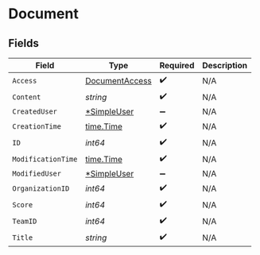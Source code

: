 # Document


## Fields

| Field                                                   | Type                                                    | Required                                                | Description                                             |
| ------------------------------------------------------- | ------------------------------------------------------- | ------------------------------------------------------- | ------------------------------------------------------- |
| `Access`                                                | [DocumentAccess](../../models/shared/documentaccess.md) | :heavy_check_mark:                                      | N/A                                                     |
| `Content`                                               | *string*                                                | :heavy_check_mark:                                      | N/A                                                     |
| `CreatedUser`                                           | [*SimpleUser](../../models/shared/simpleuser.md)        | :heavy_minus_sign:                                      | N/A                                                     |
| `CreationTime`                                          | [time.Time](https://pkg.go.dev/time#Time)               | :heavy_check_mark:                                      | N/A                                                     |
| `ID`                                                    | *int64*                                                 | :heavy_check_mark:                                      | N/A                                                     |
| `ModificationTime`                                      | [time.Time](https://pkg.go.dev/time#Time)               | :heavy_check_mark:                                      | N/A                                                     |
| `ModifiedUser`                                          | [*SimpleUser](../../models/shared/simpleuser.md)        | :heavy_minus_sign:                                      | N/A                                                     |
| `OrganizationID`                                        | *int64*                                                 | :heavy_check_mark:                                      | N/A                                                     |
| `Score`                                                 | *int64*                                                 | :heavy_check_mark:                                      | N/A                                                     |
| `TeamID`                                                | *int64*                                                 | :heavy_check_mark:                                      | N/A                                                     |
| `Title`                                                 | *string*                                                | :heavy_check_mark:                                      | N/A                                                     |